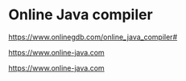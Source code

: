 
# Online Java compiler
https://www.onlinegdb.com/online_java_compiler#

https://www.online-java.com

<a href="https://www.online-java.com" target="_blank">https://www.online-java.com</a>
